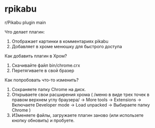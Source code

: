 # rpikabu
r/Pikabu plugin main

Что делает плагин:
1. Отображает картинки в комментариях pikabu
2. Добавляет в хроме менюшку для быстрого доступа

Как добавить плагин в Хром?
1. Скачивайте файл bin/chrome.crx
2. Перетягиваете в свой бразер

Как попробовать что-то изменить?
1. Сохраняете папку Chrome на диск.
2. Открываете свои расширения хрома ( /меню в виде трех точек в правом верхнем углу браузера/ -> More tools -> Extensions -> Включаете Developer mode -> Load unpacked -> Выбираете папку Chrome )
3. ИЗменяете файлы, загружаете плагин заново (или использете кнопку обновить) и пробуете.

